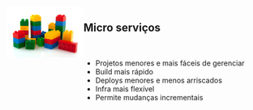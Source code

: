 <div style="float: left; width: 30%">
  <img src="static/lego.png" width="600px" />
</div>

<div style="float: right; width: 70%">
  <h2>Micro serviços</h2>
  <br />
  <ul>
    <li>Projetos menores e mais fáceis de gerenciar</li>
    <li>Build mais rápido</li>
    <li>Deploys menores e menos arriscados</li>
    <li>Infra mais flexível</li>
    <li>Permite mudanças incrementais</li>
  </ul>
</div>

